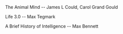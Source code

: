 
The Animal Mind -- James L Could, Carol Grand Gould 

Life 3.0 -- Max Tegmark 

A Brief History of Intelligence -- Max Bennett
